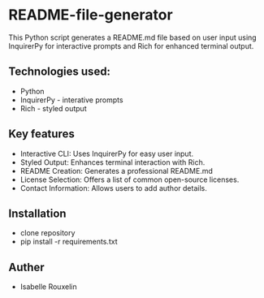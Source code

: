 # README-file-generator
This Python script generates a README.md file based on user input using InquirerPy for interactive prompts and Rich for enhanced terminal output.

## Technologies used:
- Python
- InquirerPy - interative prompts
- Rich - styled output

## Key features 
- Interactive CLI: Uses InquirerPy for easy user input.
- Styled Output: Enhances terminal interaction with Rich.
- README Creation: Generates a professional README.md
- License Selection: Offers a list of common open-source licenses.
- Contact Information: Allows users to add author details.

## Installation
- clone repository
- pip install -r requirements.txt

## Auther
 - Isabelle Rouxelin
  